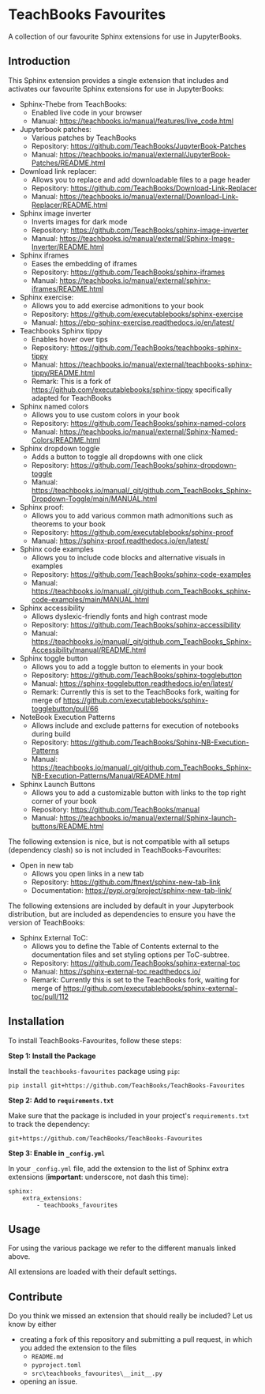 # TeachBooks Favourites

A collection of our favourite Sphinx extensions for use in JupyterBooks.

## Introduction
This Sphinx extension provides a single extension that includes and activates our favourite Sphinx extensions for use in JupyterBooks:

- Sphinx-Thebe from TeachBooks:
  - Enabled live code in your browser
  - Manual: https://teachbooks.io/manual/features/live_code.html
- Jupyterbook patches:
  - Various patches by TeachBooks
  - Repository: https://github.com/TeachBooks/JupyterBook-Patches
  - Manual: https://teachbooks.io/manual/external/JupyterBook-Patches/README.html
- Download link replacer:
  - Allows you to replace and add downloadable files to a page header
  - Repository: https://github.com/TeachBooks/Download-Link-Replacer
  - Manual: https://teachbooks.io/manual/external/Download-Link-Replacer/README.html
- Sphinx image inverter
  - Inverts images for dark mode
  - Repository: https://github.com/TeachBooks/sphinx-image-inverter
  - Manual: https://teachbooks.io/manual/external/Sphinx-Image-Inverter/README.html
- Sphinx iframes
  - Eases the embedding of iframes
  - Repository: https://github.com/TeachBooks/sphinx-iframes
  - Manual: https://teachbooks.io/manual/external/sphinx-iframes/README.html
- Sphinx exercise:
  - Allows you to add exercise admonitions to your book
  - Repository: https://github.com/executablebooks/sphinx-exercise
  - Manual: https://ebp-sphinx-exercise.readthedocs.io/en/latest/
- Teachbooks Sphinx tippy
  - Enables hover over tips
  - Repository: https://github.com/TeachBooks/teachbooks-sphinx-tippy
  - Manual: https://teachbooks.io/manual/external/teachbooks-sphinx-tippy/README.html
  - Remark: This is a fork of https://github.com/executablebooks/sphinx-tippy specifically adapted for TeachBooks
- Sphinx named colors
  - Allows you to use custom colors in your book
  - Repository: https://github.com/TeachBooks/sphinx-named-colors
  - Manual: https://teachbooks.io/manual/external/Sphinx-Named-Colors/README.html
- Sphinx dropdown toggle
  - Adds a button to toggle all dropdowns with one click
  - Repository: https://github.com/TeachBooks/sphinx-dropdown-toggle
  - Manual: https://teachbooks.io/manual/_git/github.com_TeachBooks_Sphinx-Dropdown-Toggle/main/MANUAL.html
- Sphinx proof:
  - Allows you to add various common math admonitions such as theorems to your book
  - Repository: https://github.com/executablebooks/sphinx-proof
  - Manual: https://sphinx-proof.readthedocs.io/en/latest/
- Sphinx code examples
  - Allows you to include code blocks and alternative visuals in examples
  - Repository: https://github.com/TeachBooks/sphinx-code-examples
  - Manual: https://teachbooks.io/manual/_git/github.com_TeachBooks_sphinx-code-examples/main/MANUAL.html
- Sphinx accessibility
  - Allows dyslexic-friendly fonts and high contrast mode
  - Repository: https://github.com/TeachBooks/sphinx-accessibility
  - Manual: https://teachbooks.io/manual/_git/github.com_TeachBooks_Sphinx-Accessibility/manual/README.html
- Sphinx toggle button
  - Allows you to add a toggle button to elements in your book
  - Repository: https://github.com/TeachBooks/sphinx-togglebutton
  - Manual: https://sphinx-togglebutton.readthedocs.io/en/latest/
  - Remark: Currently this is set to the TeachBooks fork, waiting for merge of https://github.com/executablebooks/sphinx-togglebutton/pull/66
- NoteBook Execution Patterns
  - Allows include and exclude patterns for execution of notebooks during build
  - Repository: https://github.com/TeachBooks/Sphinx-NB-Execution-Patterns
  - Manual: https://teachbooks.io/manual/_git/github.com_TeachBooks_Sphinx-NB-Execution-Patterns/Manual/README.html
- Sphinx Launch Buttons
  - Allows you to add a customizable button with links to the top right corner of your book
  - Repository: https://github.com/TeachBooks/manual
  - Manual: https://teachbooks.io/manual/external/Sphinx-launch-buttons/README.html

The following extension is nice, but is not compatible with all setups (dependency clash) so is not included in TeachBooks-Favourites:
- Open in new tab
  - Allows you open links in a new tab
  - Repository: https://github.com/ftnext/sphinx-new-tab-link
  - Documentation: https://pypi.org/project/sphinx-new-tab-link/

The following extensions are included by default in your Jupyterbook distribution, but are included as dependencies to ensure you have the version of TeachBooks:
- Sphinx External ToC:
  - Allows you to define the Table of Contents external to the documentation files and set styling options per ToC-subtree.
  - Repository: https://github.com/TeachBooks/sphinx-external-toc
  - Manual: https://sphinx-external-toc.readthedocs.io/
  - Remark: Currently this is set to the TeachBooks fork, waiting for merge of https://github.com/executablebooks/sphinx-external-toc/pull/112

## Installation
To install TeachBooks-Favourites, follow these steps:

**Step 1: Install the Package**

Install the `teachbooks-favourites` package using `pip`:
```
pip install git+https://github.com/TeachBooks/TeachBooks-Favourites
```

**Step 2: Add to `requirements.txt`**

Make sure that the package is included in your project's `requirements.txt` to track the dependency:
```
git+https://github.com/TeachBooks/TeachBooks-Favourites
```

**Step 3: Enable in `_config.yml`**

In your `_config.yml` file, add the extension to the list of Sphinx extra extensions (**important**: underscore, not dash this time):
```
sphinx: 
    extra_extensions:
        - teachbooks_favourites
```

## Usage

For using the various package we refer to the different manuals linked above.

All extensions are loaded with their default settings.

## Contribute

Do you think we missed an extension that should really be included? Let us know by either

- creating a fork of this repository and submitting a pull request, in which you added the extension to the files
  - `README.md`
  - `pyproject.toml`
  - `src\teachbooks_favourites\__init__.py`
- opening an issue.
